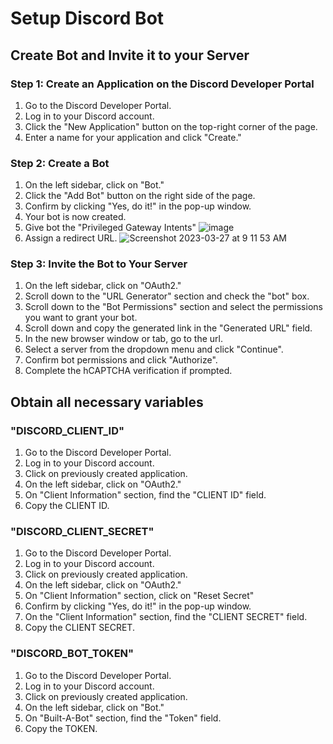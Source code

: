 # Setup Discord Bot

## Create Bot and Invite it to your Server

### Step 1: Create an Application on the Discord Developer Portal

1. Go to the Discord Developer Portal.
2. Log in to your Discord account.
3. Click the "New Application" button on the top-right corner of the page.
4. Enter a name for your application and click "Create."

### Step 2: Create a Bot

1. On the left sidebar, click on "Bot."
2. Click the "Add Bot" button on the right side of the page.
3. Confirm by clicking "Yes, do it!" in the pop-up window.
4. Your bot is now created.
5. Give bot the "Privileged Gateway Intents"
![image](https://user-images.githubusercontent.com/10075532/227964903-9d34e2f5-942c-47fa-8ac7-bddcd42d8522.png)
6. Assign a redirect URL.
![Screenshot 2023-03-27 at 9 11 53 AM](https://user-images.githubusercontent.com/10075532/227965674-684e000a-8748-464f-9bcf-d90a75b9a985.png)



### Step 3: Invite the Bot to Your Server

1. On the left sidebar, click on "OAuth2."
2. Scroll down to the "URL Generator" section and check the "bot" box.
3. Scroll down to the "Bot Permissions" section and select the permissions you want to grant your bot.
4. Scroll down and copy the generated link in the "Generated URL" field.
5. In the new browser window or tab, go to the url.
6. Select a server from the dropdown menu and click "Continue".
7. Confirm bot permissions and click "Authorize".
8. Complete the hCAPTCHA verification if prompted.

## Obtain all necessary variables

### "DISCORD_CLIENT_ID"

1. Go to the Discord Developer Portal.
2. Log in to your Discord account.
3. Click on previously created application.
4. On the left sidebar, click on "OAuth2."
5. On "Client Information" section, find the "CLIENT ID" field.
6. Copy the CLIENT ID.

### "DISCORD_CLIENT_SECRET"

1. Go to the Discord Developer Portal.
2. Log in to your Discord account.
3. Click on previously created application.
4. On the left sidebar, click on "OAuth2."
5. On "Client Information" section, click on "Reset Secret"
6. Confirm by clicking "Yes, do it!" in the pop-up window.
7. On the "Client Information" section, find the "CLIENT SECRET" field.
8. Copy the CLIENT SECRET.

### "DISCORD_BOT_TOKEN"

1. Go to the Discord Developer Portal.
2. Log in to your Discord account.
3. Click on previously created application.
4. On the left sidebar, click on "Bot."
5. On "Built-A-Bot" section, find the "Token" field.
6. Copy the TOKEN.
